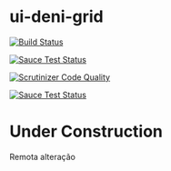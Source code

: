 # ui-deni-grid

[![Build Status](https://travis-ci.org/angular-ui/ui-grid.svg?branch=master)](https://travis-ci.org/angular-ui/ui-grid)

[![Sauce Test Status](https://saucelabs.com/buildstatus/ui-deni-grid)](https://saucelabs.com/u/ui-deni-grid)

[![Scrutinizer Code Quality](https://scrutinizer-ci.com/g/denimar/ui-deni-grid/badges/quality-score.png?b=gh-pages)](https://scrutinizer-ci.com/g/denimar/ui-deni-grid/?branch=gh-pages)

[![Sauce Test Status](https://saucelabs.com/browser-matrix/ui-deni-grid.svg)](https://saucelabs.com/u/ui-deni-grid)

# Under Construction

Remota alteração

